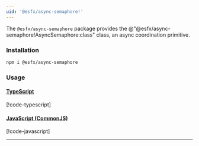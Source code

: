 ```yaml
---
uid: '@esfx/async-semaphore!'
---
```


The `@esfx/async-semaphore` package provides the @"@esfx/async-semaphore!AsyncSemaphore:class" class, an async coordination primitive.

### Installation

```sh
npm i @esfx/async-semaphore
```

### Usage

#### [TypeScript](#tab/ts)
[!code-typescript[](../examples/usage.ts#usage)]
#### [JavaScript (CommonJS)](#tab/js)
[!code-javascript[](../examples/usage.js)]
***
